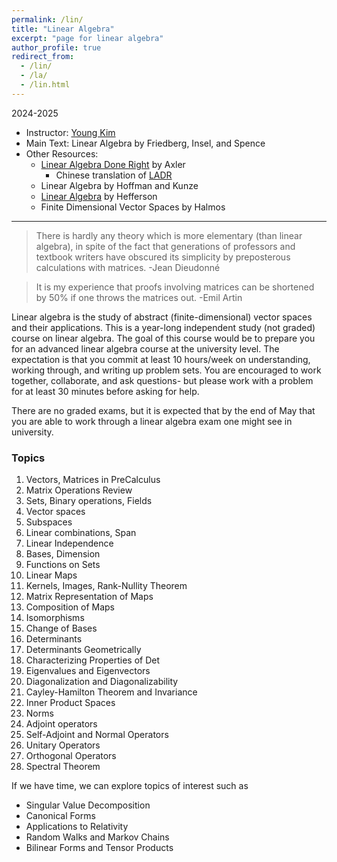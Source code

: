 ```yaml
---
permalink: /lin/
title: "Linear Algebra"
excerpt: "page for linear algebra"
author_profile: true
redirect_from: 
  - /lin/
  - /la/
  - /lin.html
---
```

2024-2025
          
  * Instructor: [Young Kim](https://yxyzyxy.github.io/)
  * Main Text: Linear Algebra by Friedberg, Insel, and Spence
  * Other Resources: 
      * [Linear Algebra Done Right](https://linear.axler.net/LADR4e.pdf) by Axler
        * Chinese translation of [LADR](https://linear.axler.net/LADR4eChinese.pdf)
      * Linear Algebra by Hoffman and Kunze
      * [Linear Algebra](https://hefferon.net/linearalgebra/) by Hefferson
      * Finite Dimensional Vector Spaces by Halmos

---

> There is hardly any theory which is more elementary (than linear algebra), in spite of the fact that generations of professors and textbook writers have obscured its simplicity by preposterous calculations with matrices.
-Jean Dieudonné

>It is my experience that proofs involving matrices can be shortened by 50% if one throws the matrices out.
-Emil Artin

Linear algebra is the study of abstract (finite-dimensional) vector spaces and their applications. 
This is a year-long independent study (not graded) course on linear algebra. 
The goal of this course would be to prepare you for an advanced linear algebra course at the university level.
The expectation is that you commit at least 10 hours/week on understanding, working through, and writing up problem sets. 
You are encouraged to work together, collaborate, and ask questions- but please work with a problem for at least 30 minutes before asking for help.

There are no graded exams, but it is expected that by the end of May that you are able to work through a linear algebra exam one might see in university. 

### Topics

  1. Vectors, Matrices in PreCalculus
  2. Matrix Operations Review
  3. Sets, Binary operations, Fields
  4. Vector spaces
  5. Subspaces
  6. Linear combinations, Span
  7. Linear Independence
  8. Bases, Dimension
  9. Functions on Sets
  10. Linear Maps
  11. Kernels, Images, Rank-Nullity Theorem
  12. Matrix Representation of Maps
  13. Composition of Maps
  14. Isomorphisms
  15. Change of Bases
  16. Determinants
  17. Determinants Geometrically
  18. Characterizing Properties of Det
  19. Eigenvalues and Eigenvectors
  21. Diagonalization and Diagonalizability
  22. Cayley-Hamilton Theorem and Invariance
  23. Inner Product Spaces
  24. Norms
  25. Adjoint operators
  26. Self-Adjoint and Normal Operators
  27. Unitary Operators
  28. Orthogonal Operators
  29. Spectral Theorem

If we have time, we can explore topics of interest such as
  * Singular Value Decomposition
  * Canonical Forms
  * Applications to Relativity
  * Random Walks and Markov Chains
  * Bilinear Forms and Tensor Products
